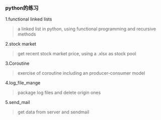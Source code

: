 ### python的练习

1.functional linked lists

> a linked list in python, using functional programming and recursive methods

2.stock market 

> get recent stock market price, using a .xlsx as stock pool 

3.Coroutine

> exercise of coroutine including an producer-consumer model

4.log_file_mange

> package log files and delete origin ones

5.send_mail

> get data from server and sendmail